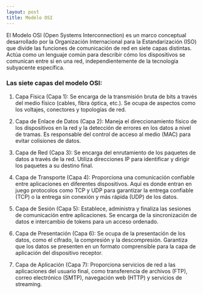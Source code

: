 ```yaml
---
layout: post
title: Modelo OSI
---
```


El Modelo OSI (Open Systems Interconnection) es un marco conceptual desarrollado por la Organización Internacional para la Estandarización (ISO) que divide las funciones de comunicación de red en siete capas distintas. Actúa como un lenguaje común para describir cómo los dispositivos se comunican entre sí en una red, independientemente de la tecnología subyacente específica.

### Las siete capas del modelo OSI: ###

1. Capa Física (Capa 1): Se encarga de la transmisión bruta de bits a través del medio físico (cables, fibra óptica, etc.). Se ocupa de aspectos como los voltajes, conectores y topologías de red.

2. Capa de Enlace de Datos (Capa 2): Maneja el direccionamiento físico de los dispositivos en la red y la detección de errores en los datos a nivel de tramas. Es responsable del control de acceso al medio (MAC) para evitar colisiones de datos.

3. Capa de Red (Capa 3): Se encarga del enrutamiento de los paquetes de datos a través de la red. Utiliza direcciones IP para identificar y dirigir los paquetes a su destino final.

4. Capa de Transporte (Capa 4): Proporciona una comunicación confiable entre aplicaciones en diferentes dispositivos. Aquí es donde entran en juego protocolos como TCP y UDP para garantizar la entrega confiable (TCP) o la entrega sin conexión y más rápida (UDP) de los datos.

5. Capa de Sesión (Capa 5): Establece, administra y finaliza las sesiones de comunicación entre aplicaciones. Se encarga de la sincronización de datos e intercambio de tokens para un acceso ordenado.

6. Capa de Presentación (Capa 6): Se ocupa de la presentación de los datos, como el cifrado, la compresión y la descompresión. Garantiza que los datos se presenten en un formato comprensible para la capa de aplicación del dispositivo receptor.

7. Capa de Aplicación (Capa 7): Proporciona servicios de red a las aplicaciones del usuario final, como transferencia de archivos (FTP), correo electrónico (SMTP), navegación web (HTTP) y servicios de streaming.
